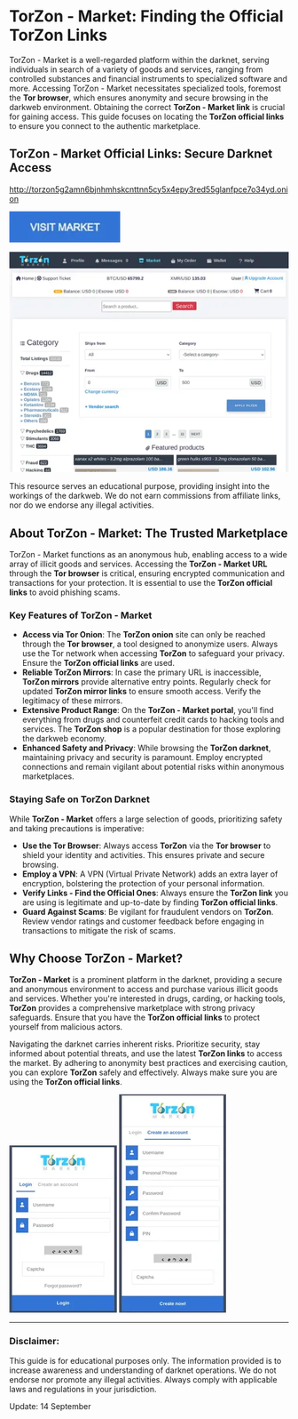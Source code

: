 # TorZon - Market: Finding the Official TorZon Links

TorZon - Market is a well-regarded platform within the darknet, serving individuals in search of a variety of goods and services, ranging from controlled substances and financial instruments to specialized software and more. Accessing TorZon - Market necessitates specialized tools, foremost the **Tor browser**, which ensures anonymity and secure browsing in the darkweb environment. Obtaining the correct **TorZon - Market link** is crucial for gaining access. This guide focuses on locating the **TorZon official links** to ensure you connect to the authentic marketplace.

## TorZon - Market Official Links: Secure Darknet Access

http://torzon5g2amn6bjnhmhskcnttnn5cy5x4epy3red55glanfpce7o34yd.onion

[<img src="/build/blank.webp" width="200">](http://torzon5g2amn6bjnhmhskcnttnn5cy5x4epy3red55glanfpce7o34yd.onion)

<a href="http://torzon5g2amn6bjnhmhskcnttnn5cy5x4epy3red55glanfpce7o34yd.onion"><img src="/build/item.webp" alt="TorZon - Market: Finding the Official TorZon Links" style="max-width: 100%;"></a>

This resource serves an educational purpose, providing insight into the workings of the darkweb. We do not earn commissions from affiliate links, nor do we endorse any illegal activities.

## About TorZon - Market: The Trusted Marketplace

TorZon - Market functions as an anonymous hub, enabling access to a wide array of illicit goods and services. Accessing the **TorZon - Market URL** through the **Tor browser** is critical, ensuring encrypted communication and transactions for your protection. It is essential to use the **TorZon official links** to avoid phishing scams.

### Key Features of TorZon - Market

-   **Access via Tor Onion**: The **TorZon onion** site can only be reached through the **Tor browser**, a tool designed to anonymize users. Always use the Tor network when accessing **TorZon** to safeguard your privacy. Ensure the **TorZon official links** are used.
-   **Reliable TorZon Mirrors**: In case the primary URL is inaccessible, **TorZon mirrors** provide alternative entry points. Regularly check for updated **TorZon mirror links** to ensure smooth access. Verify the legitimacy of these mirrors.
-   **Extensive Product Range**: On the **TorZon - Market portal**, you'll find everything from drugs and counterfeit credit cards to hacking tools and services. The **TorZon shop** is a popular destination for those exploring the darkweb economy.
-   **Enhanced Safety and Privacy**: While browsing the **TorZon darknet**, maintaining privacy and security is paramount. Employ encrypted connections and remain vigilant about potential risks within anonymous marketplaces.

### Staying Safe on TorZon Darknet

While **TorZon - Market** offers a large selection of goods, prioritizing safety and taking precautions is imperative:

-   **Use the Tor Browser**: Always access **TorZon** via the **Tor browser** to shield your identity and activities. This ensures private and secure browsing.
-   **Employ a VPN**: A VPN (Virtual Private Network) adds an extra layer of encryption, bolstering the protection of your personal information.
-   **Verify Links - Find the Official Ones**: Always ensure the **TorZon link** you are using is legitimate and up-to-date by finding **TorZon official links**.
-   **Guard Against Scams**: Be vigilant for fraudulent vendors on **TorZon**. Review vendor ratings and customer feedback before engaging in transactions to mitigate the risk of scams.

## Why Choose TorZon - Market?

**TorZon - Market** is a prominent platform in the darknet, providing a secure and anonymous environment to access and purchase various illicit goods and services. Whether you're interested in drugs, carding, or hacking tools, **TorZon** provides a comprehensive marketplace with strong privacy safeguards. Ensure that you have the **TorZon official links** to protect yourself from malicious actors.

Navigating the darknet carries inherent risks. Prioritize security, stay informed about potential threats, and use the latest **TorZon links** to access the market. By adhering to anonymity best practices and exercising caution, you can explore **TorZon** safely and effectively. Always make sure you are using the **TorZon official links**.

<a href="http://torzon5g2amn6bjnhmhskcnttnn5cy5x4epy3red55glanfpce7o34yd.onion"><img src="/build/tools.webp" alt="TorZon - Market Login" style="max-width: 100%;"></a>
<a href="http://torzon5g2amn6bjnhmhskcnttnn5cy5x4epy3red55glanfpce7o34yd.onion"><img src="/build/draft.webp" alt="TorZon - Market Register" style="max-width: 100%;"></a>

---

### Disclaimer:

This guide is for educational purposes only. The information provided is to increase awareness and understanding of darknet operations. We do not endorse nor promote any illegal activities. Always comply with applicable laws and regulations in your jurisdiction.

Update:  14 September